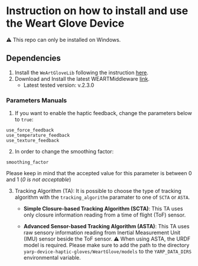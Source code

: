 # Instruction on how to install and use the Weart Glove Device

⚠️ This repo can only be installed on Windows.

## Dependencies

1. Install the `WeArtGloveLib` following the instruction [here](https://github.com/ami-iit/WEART-SDK-Cpp/tree/devel_ami-iit#ami-iit).
2. Download and Install the latest WEARTMiddleware [link](https://weart.it/developer-guide/).
   - Latest tested version: v.2.3.0

### Parameters Manuals

1. If you want to enable the haptic feedback, change the parameters below to `true`:

```text
use_force_feedback
use_temperature_feedback 
use_texture_feedback
```

2. In order to change the smoothing factor:

```text
smoothing_factor
```

Please keep in mind that the accepted value for this parameter is between 0 and 1 (_0 is not acceptable_)

3. Tracking Algorithm (TA):
It is possible to choose the type of tracking algorithm with the `tracking_algorithm` paramater to one of `SCTA` or `ASTA`.
    - **Simple Closure-based Tracking Algorithm (SCTA)**: This TA uses only closure information reading from a time of flight (ToF) sensor.

    - **Advanced Sensor-based Tracking Algorithm (ASTA)**: This TA uses raw sensory information reading from Inertial Measurement Unit (IMU) sensor beside the ToF sensor.
      :warning: When using ASTA, the URDF model is required. Please make sure to add the path to the directory ``yarp-device-haptic-gloves/WeartGlove/models`` to the `YARP_DATA_DIRS` environmental variable.